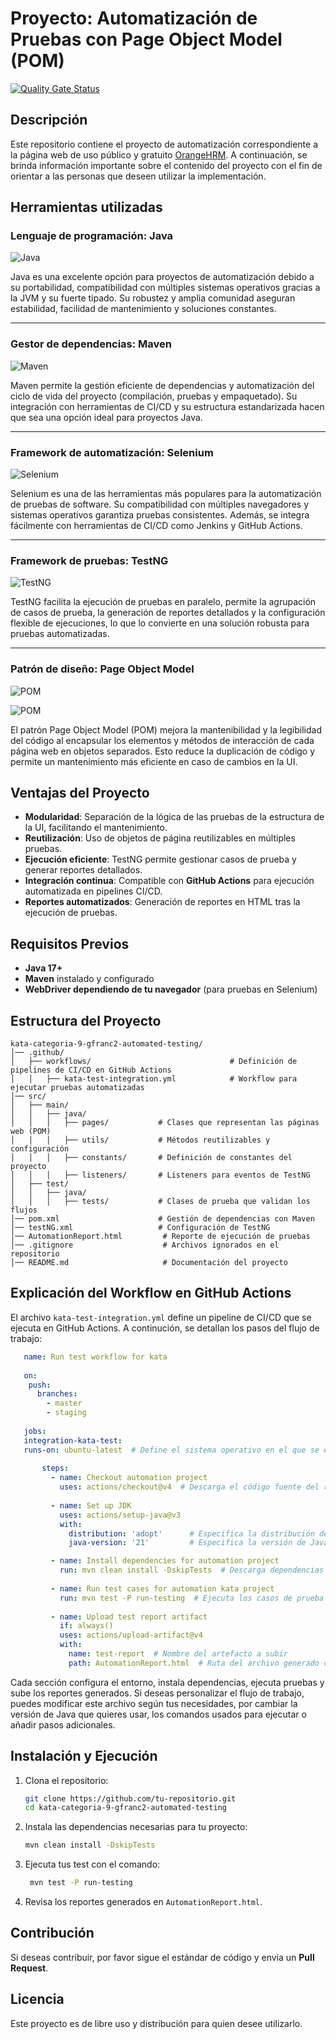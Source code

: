 # Proyecto: Automatización de Pruebas con Page Object Model (POM)

[![Quality Gate Status](https://sonarcloud.io/api/project_badges/measure?project=bbog-ob-automated-testing&metric=alert_status&token=15056f4f194e0c3dc8318b8a227e13750ddf4f07)](https://sonarcloud.io/summary/new_code?id=bbog-ob-automated-testing)

## Descripción

Este repositorio contiene el proyecto de automatización correspondiente a la página web de uso público y gratuito [OrangeHRM](https://opensource-demo.orangehrmlive.com/web/index.php/auth/login). A continuación, se brinda información importante sobre el contenido del proyecto con el fin de orientar a las personas que deseen utilizar la implementación.

## Herramientas utilizadas

### Lenguaje de programación: Java

![Java](https://img.shields.io/badge/Java-17-orange)

Java es una excelente opción para proyectos de automatización debido a su portabilidad, compatibilidad con múltiples sistemas operativos gracias a la JVM y su fuerte tipado. Su robustez y amplia comunidad aseguran estabilidad, facilidad de mantenimiento y soluciones constantes.

---

### Gestor de dependencias: Maven

![Maven](https://img.shields.io/badge/Maven-3.8.1-blue)

Maven permite la gestión eficiente de dependencias y automatización del ciclo de vida del proyecto (compilación, pruebas y empaquetado). Su integración con herramientas de CI/CD y su estructura estandarizada hacen que sea una opción ideal para proyectos Java.

---

### Framework de automatización: Selenium

![Selenium](https://img.shields.io/badge/Selenium-4.29.0-yellow)

Selenium es una de las herramientas más populares para la automatización de pruebas de software. Su compatibilidad con múltiples navegadores y sistemas operativos garantiza pruebas consistentes. Además, se integra fácilmente con herramientas de CI/CD como Jenkins y GitHub Actions.

---

### Framework de pruebas: TestNG

![TestNG](https://img.shields.io/badge/TestNG-7.4.0-green)

TestNG facilita la ejecución de pruebas en paralelo, permite la agrupación de casos de prueba, la generación de reportes detallados y la configuración flexible de ejecuciones, lo que lo convierte en una solución robusta para pruebas automatizadas.

---

### Patrón de diseño: Page Object Model

![POM](https://img.shields.io/badge/POM-✔-blueviolet)

![POM](https://miro.medium.com/v2/resize:fit:720/format:webp/1*dJKK2i4-D_wCrvrXC4zczw.png)

El patrón Page Object Model (POM) mejora la mantenibilidad y la legibilidad del código al encapsular los elementos y métodos de interacción de cada página web en objetos separados. Esto reduce la duplicación de código y permite un mantenimiento más eficiente en caso de cambios en la UI.

## Ventajas del Proyecto

- **Modularidad**: Separación de la lógica de las pruebas de la estructura de la UI, facilitando el mantenimiento.
- **Reutilización**: Uso de objetos de página reutilizables en múltiples pruebas.
- **Ejecución eficiente**: TestNG permite gestionar casos de prueba y generar reportes detallados.
- **Integración continua**: Compatible con **GitHub Actions** para ejecución automatizada en pipelines CI/CD.
- **Reportes automatizados**: Generación de reportes en HTML tras la ejecución de pruebas.

## Requisitos Previos

- **Java 17+**
- **Maven** instalado y configurado
- **WebDriver dependiendo de tu navegador** (para pruebas en Selenium)

## Estructura del Proyecto

```
kata-categoria-9-gfranc2-automated-testing/
│── .github/
│   ├── workflows/                               # Definición de pipelines de CI/CD en GitHub Actions
│   │   ├── kata-test-integration.yml            # Workflow para ejecutar pruebas automatizadas
│── src/
│   ├── main/
│   │   ├── java/
│   │   │   ├── pages/           # Clases que representan las páginas web (POM)
│   │   │   ├── utils/           # Métodos reutilizables y configuración
│   │   │   ├── constants/       # Definición de constantes del proyecto
│   │   │   ├── listeners/       # Listeners para eventos de TestNG
│   ├── test/
│   │   ├── java/
│   │   │   ├── tests/           # Clases de prueba que validan los flujos
│── pom.xml                      # Gestión de dependencias con Maven
│── testNG.xml                   # Configuración de TestNG
│── AutomationReport.html         # Reporte de ejecución de pruebas
│── .gitignore                    # Archivos ignorados en el repositorio
│── README.md                     # Documentación del proyecto

```

## Explicación del Workflow en GitHub Actions

El archivo `kata-test-integration.yml` define un pipeline de CI/CD que se ejecuta en GitHub Actions. A continución, se detallan los pasos del flujo de trabajo:

```yml
   name: Run test workflow for kata
   
   on:
    push:
      branches:
        - master
        - staging
   
   jobs:
   integration-kata-test:
   runs-on: ubuntu-latest  # Define el sistema operativo en el que se ejecutará el workflow
   
       steps:
         - name: Checkout automation project
           uses: actions/checkout@v4  # Descarga el código fuente del repositorio
   
         - name: Set up JDK
           uses: actions/setup-java@v3
           with:
             distribution: 'adopt'      # Especifica la distribución de Java
             java-version: '21'         # Especifica la versión de Java

         - name: Install dependencies for automation project
           run: mvn clean install -DskipTests  # Descarga dependencias y compila sin ejecutar pruebas
   
         - name: Run test cases for automation kata project
           run: mvn test -P run-testing  # Ejecuta los casos de prueba con el perfil "run-testing"
   
         - name: Upload test report artifact
           if: always()
           uses: actions/upload-artifact@v4
           with:
             name: test-report  # Nombre del artefacto a subir
             path: AutomationReport.html  # Ruta del archivo generado con los resultados de la prueba
```

Cada sección configura el entorno, instala dependencias, ejecuta pruebas y sube los reportes generados. Si deseas personalizar el flujo de trabajo, puedes modificar este archivo según tus necesidades,
por cambiar la versión de Java que quieres usar, los comandos usados para ejecutar o añadir pasos adicionales.


## Instalación y Ejecución

1. Clona el repositorio:
   ```sh
   git clone https://github.com/tu-repositorio.git
   cd kata-categoria-9-gfranc2-automated-testing
   ```
2. Instala las dependencias necesarias para tu proyecto:
   ```sh
   mvn clean install -DskipTests
   ```

2. Ejecuta tus test con el comando:
   ```sh
    mvn test -P run-testing
   ```

4. Revisa los reportes generados en `AutomationReport.html`.

## Contribución

Si deseas contribuir, por favor sigue el estándar de código y envía un **Pull Request**.

## Licencia

Este proyecto es de libre uso y distribución para quien desee utilizarlo.



